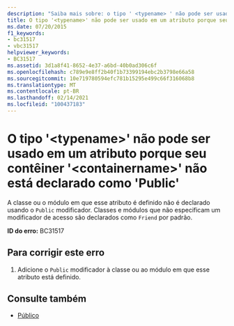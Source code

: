 ```yaml
---
description: "Saiba mais sobre: o tipo ' <typename> ' não pode ser usado como um atributo porque seu contêiner ' <containername> ' não está declarado como ' Public '"
title: O tipo '<typename>' não pode ser usado em um atributo porque seu contêiner '<containername>' não está declarado como 'Public'
ms.date: 07/20/2015
f1_keywords:
- bc31517
- vbc31517
helpviewer_keywords:
- BC31517
ms.assetid: 3d1a8f41-8652-4e37-a6bd-40b0ad306c6f
ms.openlocfilehash: c789e9e8ff2b40f1b73399194ebc2b3798e66a58
ms.sourcegitcommit: 10e719780594efc781b15295e499c66f316068b8
ms.translationtype: MT
ms.contentlocale: pt-BR
ms.lasthandoff: 02/14/2021
ms.locfileid: "100437183"
---
```

# <a name="type-typename-cannot-be-used-as-an-attribute-because-its-container-containername-is-not-declared-public"></a>O tipo '\<typename>' não pode ser usado em um atributo porque seu contêiner '\<containername>' não está declarado como 'Public'

A classe ou o módulo em que esse atributo é definido não é declarado usando o `Public` modificador. Classes e módulos que não especificam um modificador de acesso são declarados como `Friend` por padrão.  
  
 **ID do erro:** BC31517  
  
## <a name="to-correct-this-error"></a>Para corrigir este erro  
  
1. Adicione o `Public` modificador à classe ou ao módulo em que esse atributo está definido.  
  
## <a name="see-also"></a>Consulte também

- [Público](../language-reference/modifiers/public.md)
